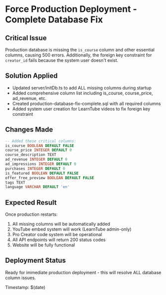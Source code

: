 # Force Production Deployment - Complete Database Fix

## Critical Issue
Production database is missing the `is_course` column and other essential columns, causing 500 errors.
Additionally, the foreign key constraint for `creator_id` fails because the system user doesn't exist.

## Solution Applied
- Updated server/initDb.ts to add ALL missing columns during startup
- Added comprehensive column list including is_course, course_price, ad_revenue, etc.
- Created production-database-fix-complete.sql with all required columns
- Added system user creation for LearnTube videos to fix foreign key constraint

## Changes Made
```sql
-- Added these critical columns:
is_course BOOLEAN DEFAULT FALSE
course_price INTEGER DEFAULT 0
course_description TEXT
ad_revenue INTEGER DEFAULT 0
ad_impressions INTEGER DEFAULT 0
purchases INTEGER DEFAULT 0
is_featured BOOLEAN DEFAULT FALSE
offer_free_preview BOOLEAN DEFAULT FALSE
tags TEXT
language VARCHAR DEFAULT 'en'
```

## Expected Result
Once production restarts:
1. All missing columns will be automatically added
2. YouTube embed system will work (LearnTube admin-only)
3. Pro Creator code system will be operational
4. All API endpoints will return 200 status codes
5. Website will be fully functional

## Deployment Status
Ready for immediate production deployment - this will resolve ALL database column issues.

Timestamp: $(date)